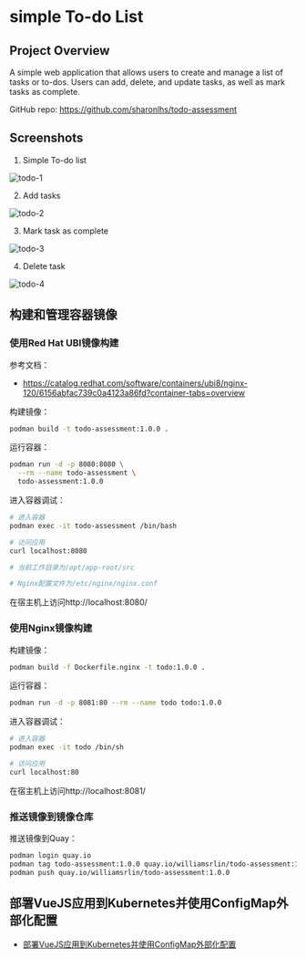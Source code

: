 # simple To-do List

## Project Overview

A simple web application that allows users to create and manage a list of tasks or to-dos. Users can add, delete, and update tasks, as well as mark tasks as complete.

GitHub repo:
https://github.com/sharonlhs/todo-assessment

## Screenshots

1. Simple To-do list

![todo-1](https://user-images.githubusercontent.com/121072143/225633604-7594640b-d3cc-4f7c-9ba8-0f5761b88576.png)

2. Add tasks

![todo-2](https://user-images.githubusercontent.com/121072143/225633588-55e86ef3-a623-4005-a8c5-52bcc356862b.png)

3. Mark task as complete

![todo-3](https://user-images.githubusercontent.com/121072143/225633598-271a6a3d-b879-4666-ac5d-84e66a3878a0.png)

4. Delete task

![todo-4](https://user-images.githubusercontent.com/121072143/225633599-df9bd85f-b69c-486a-8f09-eff9ab2638cc.png)


## 构建和管理容器镜像

### 使用Red Hat UBI镜像构建

参考文档：
- https://catalog.redhat.com/software/containers/ubi8/nginx-120/6156abfac739c0a4123a86fd?container-tabs=overview

构建镜像：

```bash
podman build -t todo-assessment:1.0.0 .
```


运行容器：

```bash
podman run -d -p 8080:8080 \
  --rm --name todo-assessment \
  todo-assessment:1.0.0
```

进入容器调试：
```bash
# 进入容器
podman exec -it todo-assessment /bin/bash

# 访问应用
curl localhost:8080

# 当前工作目录为/opt/app-root/src 

# Nginx配置文件为/etc/nginx/nginx.conf
```

在宿主机上访问http://localhost:8080/

### 使用Nginx镜像构建

构建镜像：

```bash
podman build -f Dockerfile.nginx -t todo:1.0.0 .
```

运行容器：

```bash
podman run -d -p 8081:80 --rm --name todo todo:1.0.0 
```

进入容器调试：
```bash
# 进入容器
podman exec -it todo /bin/sh

# 访问应用
curl localhost:80
```
在宿主机上访问http://localhost:8081/

### 推送镜像到镜像仓库

推送镜像到Quay：

```bash
podman login quay.io
podman tag todo-assessment:1.0.0 quay.io/williamsrlin/todo-assessment:1.0.0
podman push quay.io/williamsrlin/todo-assessment:1.0.0
```

## 部署VueJS应用到Kubernetes并使用ConfigMap外部化配置

- [部署VueJS应用到Kubernetes并使用ConfigMap外部化配置](./deploy_vuejs_app_to_kubernetes.md)

